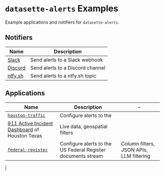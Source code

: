 
# `datasette-alerts` Examples

Example applications and notifiers for `datasette-alerts`.

## Notifiers

|Name|Description|
|-|-|
|[Slack](./sample-notifiers/slack.py)|Send alerts to a Slack webhook|
|[Discord](./sample-notifiers/discord.py)|Send alerts to a Discord channel|
|[ntfy.sh](./sample-notifiers/ntfy.py)|Send alerts to a ntfy.sh topic|

## Applications

|Name|Description|-|
|-|-|-|
|[`houston-traffic`](./houston-traffic/README.md)|Configure alerts to the 
[911 Active Incident Dashboard](https://www.arcgis.com/apps/dashboards/c51f262fdf8d43b39b6770d1b3d6aa53) of Houston Texas|Live data, geospatial filters
|[`federal-register`](./federal-register/README.md) | Configure alerts to the US Federal Register documents stream|Column filters, JSON APIs, LLM filtering
| 
